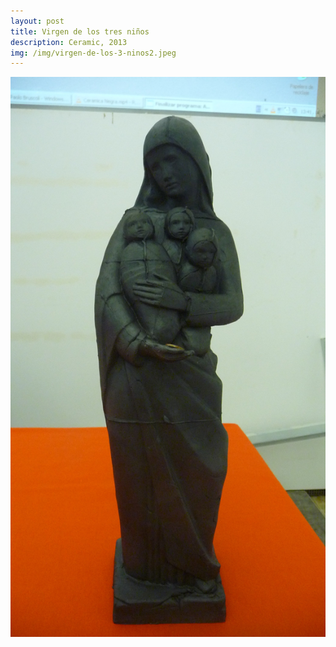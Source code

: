```yaml
---
layout: post
title: Virgen de los tres niños
description: Ceramic, 2013
img: /img/virgen-de-los-3-ninos2.jpeg
---
```



<div class="img_row">
  <img class="col three" src="/img/virgen-de-los-3-ninos1.jpeg"/>
</div>
<div class="col three caption">
</div>
